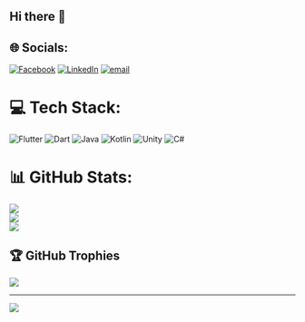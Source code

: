 ## Hi there 👋

<!--
**Mohsin832/Mohsin832** is a ✨ _special_ ✨ repository because its `README.md` (this file) appears on your GitHub profile.

Here are some ideas to get you started: 

- 🔭 I’m currently working on flutter applications 
- 🌱 I’m currently learning flutter and curious in learning game development
- 👯 I’m looking to collaborate on with your work
- 💬 Ask me about anything related to app development 
- 📫 How to reach me: contact to my email 
-->



## 🌐 Socials:
[![Facebook](https://img.shields.io/badge/Facebook-%231877F2.svg?logo=Facebook&logoColor=white)](https://facebook.com/https://www.facebook.com/people/Muhammad-Mohsin/pfbid0bNCRCMSya1YoXL9aiv7nZ12MWBbnxuZdhmaqw78eVyLWnCPxmrR8997ujGR2DfoXl/) [![LinkedIn](https://img.shields.io/badge/LinkedIn-%230077B5.svg?logo=linkedin&logoColor=white)](https://linkedin.com/in/https://www.linkedin.com/in/muhammad-mohsin-8441a3247/) [![email](https://img.shields.io/badge/Email-D14836?logo=gmail&logoColor=white)](mailto:mm8116900@gmail.com) 

# 💻 Tech Stack:
![Flutter](https://img.shields.io/badge/Flutter-%2302569B.svg?style=for-the-badge&logo=Flutter&logoColor=white) ![Dart](https://img.shields.io/badge/dart-%230175C2.svg?style=for-the-badge&logo=dart&logoColor=white) ![Java](https://img.shields.io/badge/java-%23ED8B00.svg?style=for-the-badge&logo=openjdk&logoColor=white) ![Kotlin](https://img.shields.io/badge/kotlin-%237F52FF.svg?style=for-the-badge&logo=kotlin&logoColor=white) ![Unity](https://img.shields.io/badge/unity-%23000000.svg?style=for-the-badge&logo=unity&logoColor=white) ![C#](https://img.shields.io/badge/c%23-%23239120.svg?style=for-the-badge&logo=csharp&logoColor=white)
# 📊 GitHub Stats:
![](https://github-readme-stats.vercel.app/api?username=mohsin832&theme=dark&hide_border=false&include_all_commits=false&count_private=false)<br/>
![](https://nirzak-streak-stats.vercel.app/?user=mohsin832&theme=dark&hide_border=false)<br/>
![](https://github-readme-stats.vercel.app/api/top-langs/?username=mohsin832&theme=dark&hide_border=false&include_all_commits=false&count_private=false&layout=compact)

## 🏆 GitHub Trophies
![](https://github-profile-trophy.vercel.app/?username=mohsin832&theme=radical&no-frame=false&no-bg=true&margin-w=4)

---
[![](https://visitcount.itsvg.in/api?id=mohsin832&icon=0&color=0)](https://visitcount.itsvg.in)

<!-- Proudly created with GPRM ( https://gprm.itsvg.in ) -->
